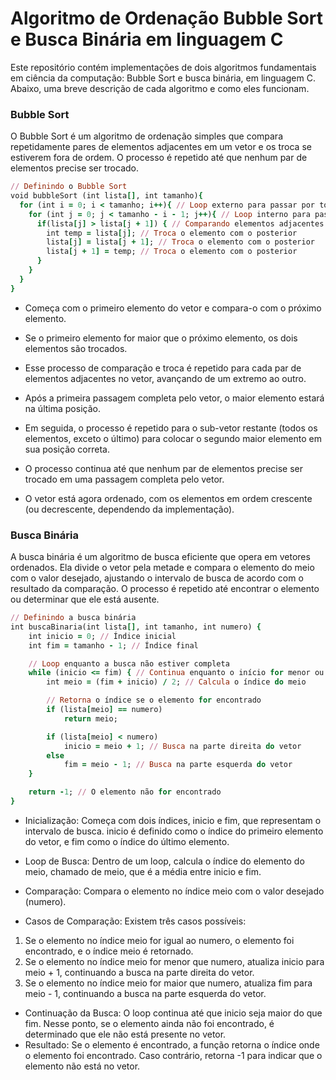 # Algoritmo de Ordenação Bubble Sort e Busca Binária em linguagem C

Este repositório contém implementações de dois algoritmos fundamentais em ciência da computação: Bubble Sort e busca binária, em linguagem C. Abaixo, uma breve descrição de cada algoritmo e como eles funcionam.

### Bubble Sort
O Bubble Sort é um algoritmo de ordenação simples que compara repetidamente pares de elementos adjacentes em um vetor e os troca se estiverem fora de ordem. O processo é repetido até que nenhum par de elementos precise ser trocado.

```ruby
// Definindo o Bubble Sort
void bubbleSort (int lista[], int tamanho){
  for (int i = 0; i < tamanho; i++){ // Loop externo para passar por todos os elementos
    for (int j = 0; j < tamanho - i - 1; j++){ // Loop interno para passar por todos os elementos menos o último
      if(lista[j] > lista[j + 1]) { // Comparando elementos adjacentes e trocando se estiverem na ordem errada
        int temp = lista[j]; // Troca o elemento com o posterior
        lista[j] = lista[j + 1]; // Troca o elemento com o posterior
        lista[j + 1] = temp; // Troca o elemento com o posterior
      }
    }
  }
}
```
- Começa com o primeiro elemento do vetor e compara-o com o próximo elemento.

- Se o primeiro elemento for maior que o próximo elemento, os dois elementos são trocados.

- Esse processo de comparação e troca é repetido para cada par de elementos adjacentes no vetor, 
avançando de um extremo ao outro.

- Após a primeira passagem completa pelo vetor, o maior elemento estará na última posição.

- Em seguida, o processo é repetido para o sub-vetor restante (todos os elementos, exceto o último) 
para colocar o segundo maior elemento em sua posição correta.

- O processo continua até que nenhum par de elementos precise ser trocado em uma passagem completa pelo vetor.

- O vetor está agora ordenado, com os elementos em ordem crescente (ou decrescente, dependendo da implementação).
  

### Busca Binária
A busca binária é um algoritmo de busca eficiente que opera em vetores ordenados. Ela divide o vetor pela metade e compara o elemento do meio com o valor desejado, ajustando o intervalo de busca de acordo com o resultado da comparação. O processo é repetido até encontrar o elemento ou determinar que ele está ausente. 

```ruby
// Definindo a busca binária
int buscaBinaria(int lista[], int tamanho, int numero) {
    int inicio = 0; // Índice inicial
    int fim = tamanho - 1; // Índice final

    // Loop enquanto a busca não estiver completa
    while (inicio <= fim) { // Continua enquanto o início for menor ou igual ao fim.
        int meio = (fim + inicio) / 2; // Calcula o índice do meio

        // Retorna o índice se o elemento for encontrado
        if (lista[meio] == numero)
            return meio; 

        if (lista[meio] < numero)
            inicio = meio + 1; // Busca na parte direita do vetor
        else
            fim = meio - 1; // Busca na parte esquerda do vetor
    }

    return -1; // O elemento não for encontrado
}
```

- Inicialização: Começa com dois índices, inicio e fim, que representam o intervalo de busca. inicio é definido como o índice do primeiro elemento do vetor, e fim como o índice do último elemento.
- Loop de Busca: Dentro de um loop, calcula o índice do elemento do meio, chamado de meio, que é a média entre inicio e fim.
- Comparação: Compara o elemento no índice meio com o valor desejado (numero).

- Casos de Comparação: Existem três casos possíveis:
1. Se o elemento no índice meio for igual ao numero, o elemento foi encontrado, e o índice meio é retornado.
2. Se o elemento no índice meio for menor que numero, atualiza inicio para meio + 1, continuando a busca na parte direita do vetor.
3. Se o elemento no índice meio for maior que numero, atualiza fim para meio - 1, continuando a busca na parte esquerda do vetor.

- Continuação da Busca: O loop continua até que inicio seja maior do que fim. Nesse ponto, se o elemento ainda não foi encontrado, é determinado que ele não está presente no vetor.
- Resultado: Se o elemento é encontrado, a função retorna o índice onde o elemento foi encontrado. Caso contrário, retorna -1 para indicar que o elemento não está no vetor.
